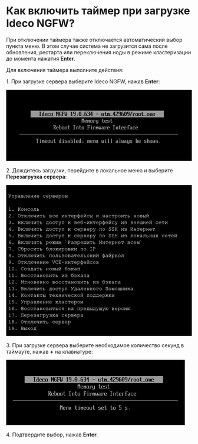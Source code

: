 # Как включить таймер при загрузке Ideco NGFW?

При отключении таймера также отключается автоматический выбор пункта меню. В этом случае система не загрузится сама после обновления, рестарта или переключения ноды в режиме кластеризации до момента нажатия **Enter**.

Для включения таймера выполните действия:

1\. При загрузке сервера выберите Ideco NGFW, нажав **Enter**:

![](/.gitbook/assets/local-menu28.png)

2\. Дождитесь загрузки, перейдите в локальное меню и выберите **Перезагрузка сервера**:

![](/.gitbook/assets/local-menu1.png)

3\. При загрузке сервера выберите необходимое количество секунд в таймауте, нажав **+** на клавиатуре:

![](/.gitbook/assets/local-menu29.png)

4\. Подтвердите выбор, нажав **Enter**.